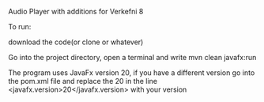 Audio Player with additions for Verkefni 8

To run:

download the code(or clone or whatever)

Go into the project directory, open a terminal and write mvn clean javafx:run

The program uses JavaFx version 20, if you have a different version go into the pom.xml file and replace the 20 in the line <javafx.version>20</javafx.version> with your version
